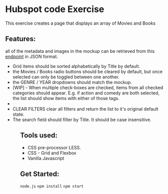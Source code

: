 <h1>Hubspot code Exercise</h1>
<p>This exercise creates a page that displays an array of Movies and Books</p>

<h2>Features:</h2>
<p>all of the metadata and images in the mockup can be retrieved from this <a href="https://raw.githubusercontent.com/HubSpotWebTeam/CodeExercise/main/src/js/data/data.json">endpoint</a> in JSON format.</p>
<ul>
<li>Grid items should be sorted alphabetically by Title by default.</li>
<li>the Movies / Books radio buttons should be cleared by default, but once selected can only be toggled between one another.</li>
<li>the GENRE / YEAR dropdowns should match the mockup.</li> 
<li>[WIP] - When multiple check-boxes are checked, items from all checked categories should appear. E.g. if action and comedy are both selected, the list should show items with either of those tags.<li>
<li>CLEAR FILTERS clear all filters and return the list to it's original default state.</li>
<li>The search field should filter by Title. It should be case insensitive.</li>
<ul>
<h2>Tools used:</h2>
<ul>
<li>CSS pre-processor LESS.</li>
<li>CSS - Grid and Flexbox</li>
<li>Vanilla Javascript</li>
</ul>
<h2>Get Started:</h2>
<code>node.js</code>
<code>npm install</code>
<code>npm start</code
